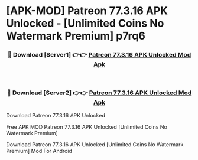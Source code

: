 # [APK-MOD] Patreon 77.3.16 APK Unlocked - [Unlimited Coins No Watermark Premium] p7rq6



<div align="center">
<h3>🔴 Download [Server1] 👉👉 <a href="https://momento.my/?title=Patreon_77.3.16_APK_Unlocked">Patreon 77.3.16 APK Unlocked Mod Apk</a></h3><br>

<h3>🔴 Download [Server2] 👉👉 <a href="https://momento.my/?title=Patreon_77.3.16_APK_Unlocked">Patreon 77.3.16 APK Unlocked Mod Apk</a></h3>
</div>



Download Patreon 77.3.16 APK Unlocked 

Free APK MOD Patreon 77.3.16 APK Unlocked [Unlimited Coins No Watermark Premium]

Download Patreon 77.3.16 APK Unlocked [Unlimited Coins No Watermark Premium] Mod For Android

